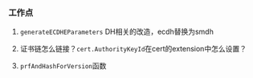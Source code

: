 ### 工作点

1. `generateECDHEParameters` DH相关的改造，ecdh替换为smdh

2. 证书链怎么链接？`cert.AuthorityKeyId`在cert的extension中怎么设置？

3. `prfAndHashForVersion`函数